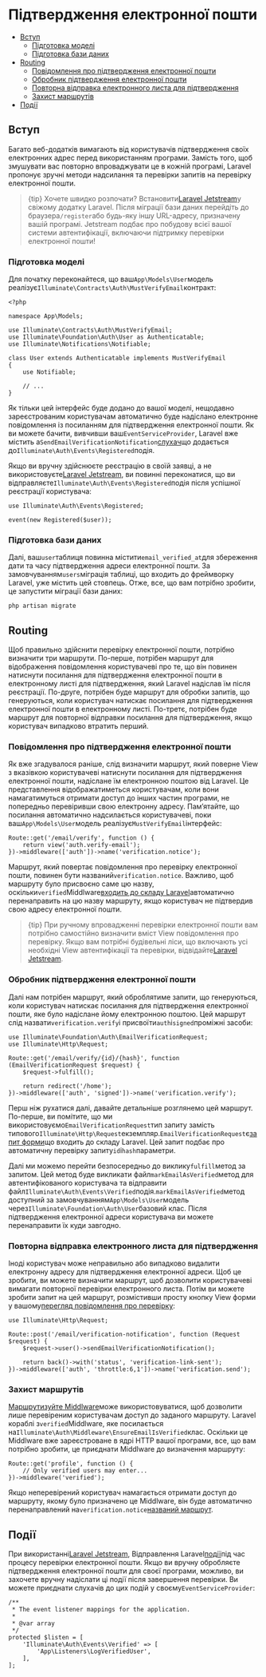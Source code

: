 # Підтвердження електронної пошти

-   [Вступ](#introduction)
    -   [Підготовка моделі](#model-preparation)
    -   [Підготовка бази даних](#database-preparation)
-   [Routing](#verification-routing)
    -   [Повідомлення про підтвердження електронної пошти](#the-email-verification-notice)
    -   [Обробник підтвердження електронної пошти](#the-email-verification-handler)
    -   [Повторна відправка електронного листа для підтвердження](#resending-the-verification-email)
    -   [Захист маршрутів](#protecting-routes)
-   [Події](#events)

<a name="introduction"></a>

## Вступ

Багато веб-додатків вимагають від користувачів підтвердження своїх електронних адрес перед використанням програми. Замість того, щоб змушувати вас повторно впроваджувати це в кожній програмі, Laravel пропонує зручні методи надсилання та перевірки запитів на перевірку електронної пошти.

> {tip} Хочете швидко розпочати? Встановити[Laravel Jetstream](https://jetstream.laravel.com)у свіжому додатку Laravel. Після міграції бази даних перейдіть до браузера`/register`або будь-яку іншу URL-адресу, призначену вашій програмі. Jetstream подбає про побудову всієї вашої системи автентифікації, включаючи підтримку перевірки електронної пошти!

<a name="model-preparation"></a>

### Підготовка моделі

Для початку переконайтеся, що ваш`App\Models\User`модель реалізує`Illuminate\Contracts\Auth\MustVerifyEmail`контракт:

    <?php

    namespace App\Models;

    use Illuminate\Contracts\Auth\MustVerifyEmail;
    use Illuminate\Foundation\Auth\User as Authenticatable;
    use Illuminate\Notifications\Notifiable;

    class User extends Authenticatable implements MustVerifyEmail
    {
        use Notifiable;

        // ...
    }

Як тільки цей інтерфейс буде додано до вашої моделі, нещодавно зареєстрованим користувачам автоматично буде надіслано електронне повідомлення із посиланням для підтвердження електронної пошти. Як ви можете бачити, вивчивши ваш`EventServiceProvider`, Laravel вже містить a`SendEmailVerificationNotification`[слухач](/docs/{{version}}/events)що додається до`Illuminate\Auth\Events\Registered`подія.

Якщо ви вручну здійснюєте реєстрацію в своїй заявці, а не використовуєте[Laravel Jetstream](https://jetstream.laravel.com), ви повинні переконатися, що ви відправляєте`Illuminate\Auth\Events\Registered`подія після успішної реєстрації користувача:

    use Illuminate\Auth\Events\Registered;

    event(new Registered($user));

<a name="database-preparation"></a>

### Підготовка бази даних

Далі, ваш`user`таблиця повинна містити`email_verified_at`для збереження дати та часу підтвердження адреси електронної пошти. За замовчуванням`users`міграція таблиці, що входить до фреймворку Laravel, уже містить цей стовпець. Отже, все, що вам потрібно зробити, це запустити міграції бази даних:

    php artisan migrate

<a name="verification-routing"></a>

## Routing

Щоб правильно здійснити перевірку електронної пошти, потрібно визначити три маршрути. По-перше, потрібен маршрут для відображення повідомлення користувачеві про те, що він повинен натиснути посилання для підтвердження електронної пошти в електронному листі для підтвердження, який Laravel надіслав їм після реєстрації. По-друге, потрібен буде маршрут для обробки запитів, що генеруються, коли користувач натискає посилання для підтвердження електронної пошти в електронному листі. По-третє, потрібен буде маршрут для повторної відправки посилання для підтвердження, якщо користувач випадково втратить перший.

<a name="the-email-verification-notice"></a>

### Повідомлення про підтвердження електронної пошти

Як вже згадувалося раніше, слід визначити маршрут, який поверне View з вказівкою користувачеві натиснути посилання для підтвердження електронної пошти, надіслане їм електронною поштою від Laravel. Це представлення відображатиметься користувачам, коли вони намагатимуться отримати доступ до інших частин програми, не попередньо перевіривши свою електронну адресу. Пам’ятайте, що посилання автоматично надсилається користувачеві, поки ваш`App\Models\User`модель реалізує`MustVerifyEmail`інтерфейс:

    Route::get('/email/verify', function () {
        return view('auth.verify-email');
    })->middleware(['auth'])->name('verification.notice');

Маршрут, який повертає повідомлення про перевірку електронної пошти, повинен бути названий`verification.notice`. Важливо, щоб маршруту було присвоєно саме цю назву, оскільки`verified`Middlware[входить до складу Laravel](#protecting-routes)автоматично перенаправить на цю назву маршруту, якщо користувач не підтвердив свою адресу електронної пошти.

> {tip} При ручному впровадженні перевірки електронної пошти вам потрібно самостійно визначити вміст View повідомлення про перевірку. Якщо вам потрібні будівельні ліси, що включають усі необхідні View автентифікації та перевірки, відвідайте[Laravel Jetstream](https://jetstream.laravel.com).

<a name="the-email-verification-handler"></a>

### Обробник підтвердження електронної пошти

Далі нам потрібен маршрут, який оброблятиме запити, що генеруються, коли користувач натискає посилання для підтвердження електронної пошти, яке було надіслане йому електронною поштою. Цей маршрут слід назвати`verification.verify`і присвоїти`auth`і`signed`проміжні засоби:

    use Illuminate\Foundation\Auth\EmailVerificationRequest;
    use Illuminate\Http\Request;

    Route::get('/email/verify/{id}/{hash}', function (EmailVerificationRequest $request) {
        $request->fulfill();

        return redirect('/home');
    })->middleware(['auth', 'signed'])->name('verification.verify');

Перш ніж рухатися далі, давайте детальніше розглянемо цей маршрут. По-перше, ви помітите, що ми використовуємо`EmailVerificationRequest`тип запиту замість типового`Illuminate\Http\Request`екземпляр.`EmailVerificationRequest`є[запит форми](/docs/{{version}}/validation#form-request-validation)що входить до складу Laravel. Цей запит подбає про автоматичну перевірку запиту`id`і`hash`параметри.

Далі ми можемо перейти безпосередньо до виклику`fulfill`метод за запитом. Цей метод буде викликати файл`markEmailAsVerified`метод для автентифікованого користувача та відправити файл`Illuminate\Auth\Events\Verified`подія.`markEmailAsVerified`метод доступний за замовчуванням`App\Models\User`модель через`Illuminate\Foundation\Auth\User`базовий клас. Після підтвердження електронної адреси користувача ви можете перенаправити їх куди завгодно.

<a name="resending-the-verification-email"></a>

### Повторна відправка електронного листа для підтвердження

Іноді користувач може неправильно або випадково видалити електронну адресу для підтвердження електронної адреси. Щоб це зробити, ви можете визначити маршрут, щоб дозволити користувачеві вимагати повторної перевірки електронного листа. Потім ви можете зробити запит на цей маршрут, розмістивши просту кнопку View форми у вашому[перегляд повідомлення про перевірку](#the-email-verification-notice):

    use Illuminate\Http\Request;

    Route::post('/email/verification-notification', function (Request $request) {
        $request->user()->sendEmailVerificationNotification();

        return back()->with('status', 'verification-link-sent');
    })->middleware(['auth', 'throttle:6,1'])->name('verification.send');

<a name="protecting-routes"></a>

### Захист маршрутів

[Маршрутизуйте Middlware](/docs/{{version}}/middleware)може використовуватися, щоб дозволити лише перевіреним користувачам доступ до заданого маршруту. Laravel кораблі з`verified`Middlware, яке посилається на`Illuminate\Auth\Middleware\EnsureEmailIsVerified`клас. Оскільки це Middlware вже зареєстроване в ядрі HTTP вашої програми, все, що вам потрібно зробити, це приєднати Middlware до визначення маршруту:

    Route::get('profile', function () {
        // Only verified users may enter...
    })->middleware('verified');

Якщо неперевірений користувач намагається отримати доступ до маршруту, якому було призначено це Middlware, він буде автоматично перенаправлений на`verification.notice`[названий маршрут](/docs/{{version}}/routing#named-routes).

<a name="events"></a>

## Події

При використанні[Laravel Jetstream](https://jetstream.laravel.com), Відправлення Laravel[події](/docs/{{version}}/events)під час процесу перевірки електронної пошти. Якщо ви вручну обробляєте підтвердження електронної пошти для своєї програми, можливо, ви захочете вручну надіслати ці події після завершення перевірки. Ви можете приєднати слухачів до цих подій у своєму`EventServiceProvider`:

    /**
     * The event listener mappings for the application.
     *
     * @var array
     */
    protected $listen = [
        'Illuminate\Auth\Events\Verified' => [
            'App\Listeners\LogVerifiedUser',
        ],
    ];
